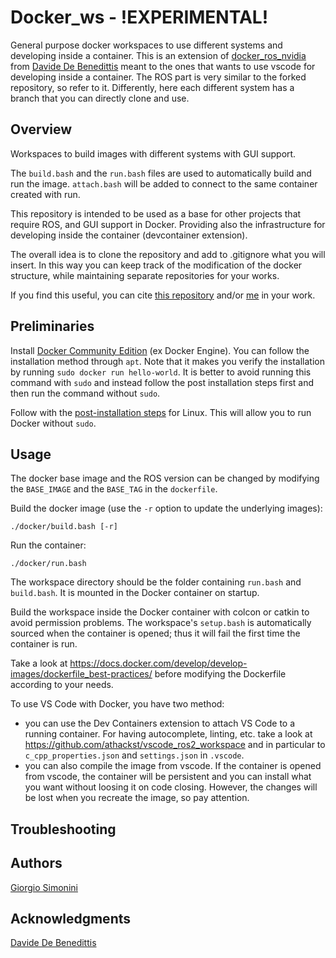# Docker_ws - !EXPERIMENTAL!

General purpose docker workspaces to use different systems and developing inside a container. This is an extension of [docker_ros_nvidia](https://github.com/ddebenedittis/docker_ros_nvidia) from [Davide De Benedittis](https://github.com/ddebenedittis) meant to the ones that wants to use vscode for developing inside a container.
The ROS part is very similar to the forked repository, so refer to it. Differently, here each different system has a branch that you can directly clone and use.

## Overview
Workspaces to build images with different systems with GUI support.

The `build.bash` and the `run.bash` files are used to automatically build and run the image.
`attach.bash` will be added to connect to the same container created with run.

This repository is intended to be used as a base for other projects that require ROS, and GUI support in Docker. Providing also the infrastructure for developing inside the container (devcontainer extension).

The overall idea is to clone the repository and add to .gitignore what you will insert. In this way you can keep track of the modification of the docker structure, while maintaining separate repositories for your works.

If you find this useful, you can cite [this repository](https://github.com/GiorgioSimonini/docker_ws) and/or [me](https://github.com/GiorgioSimonini) in your work.


## Preliminaries
Install [Docker Community Edition](https://docs.docker.com/engine/install/ubuntu/) (ex Docker Engine).
You can follow the installation method through `apt`.
Note that it makes you verify the installation by running `sudo docker run hello-world`.
It is better to avoid running this command with `sudo` and instead follow the post installation steps first and then run the command without `sudo`.

Follow with the [post-installation steps](https://docs.docker.com/engine/install/linux-postinstall/) for Linux.
This will allow you to run Docker without `sudo`.

## Usage
The docker base image and the ROS version can be changed by modifying the `BASE_IMAGE` and the `BASE_TAG` in the `dockerfile`.

Build the docker image (use the `-r` option to update the underlying images):
```shell
./docker/build.bash [-r]
```

Run the container:
```shell
./docker/run.bash
```

The workspace directory should be the folder containing `run.bash` and `build.bash`. It is mounted in the Docker container on startup.

Build the workspace inside the Docker container with colcon or catkin to avoid permission problems. The workspace's `setup.bash` is automatically sourced when the container is opened; thus it will fail the first time the container is run.

Take a look at https://docs.docker.com/develop/develop-images/dockerfile_best-practices/ before modifying the Dockerfile according to your needs.

To use VS Code with Docker, you have two method:
- you can use the Dev Containers extension to attach VS Code to a running container. For having autocomplete, linting, etc. take a look at https://github.com/athackst/vscode_ros2_workspace and in particular to `c_cpp_properties.json` and `settings.json` in `.vscode`.
- you can also compile the image from vscode. If the container is opened from vscode, the container will be persistent and you can install what you want without loosing it on code closing. However, the changes will be lost when you recreate the image, so pay attention.

## Troubleshooting

## Authors
[Giorgio Simonini](https://github.com/GiorgioSimonini)


## Acknowledgments
[Davide De Benedittis](https://github.com/ddebenedittis)
